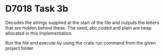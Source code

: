 # D7018 Task 3b

Decodes the strings supplied at the start of the file and outputs the letters that are hidden behind these. The seed, abc,coded and plain are heap allocated in this implementation.

Run the file and execute by using the crate run command from the given project folder.

